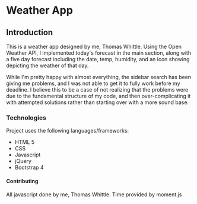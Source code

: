 # Weather App


## Introduction
  This is a weather app designed by me, Thomas Whittle. Using the Open Weather API,
I implemented today's forecast in the main section, along with a five day forecast
including the date, temp, humidity, and an icon showing depicting the weather of that day.

  While I'm pretty happy with almost everything, the sidebar search has been giving me problems,
and I was not able to get it to fully work before my deadline. I believe this to be a case of
not realizing that the problems were due to the fundamental structure of my code, and then
over-complicating it with attempted solutions rather than starting over with a more sound
base.

   



### Technologies
Project uses the following languages/frameworks:
* HTML 5
* CSS
* Javascript
* jQuery
* Bootstrap 4

#### Contributing
All javascript done by me, Thomas Whittle.
Time provided by moment.js
